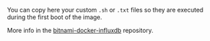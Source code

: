 You can copy here your custom `.sh` or `.txt` files so they are executed during the first boot of the image.

More info in the [bitnami-docker-influxdb](https://github.com/bitnami/bitnami-docker-influxdb#initializing-a-new-instance) repository.
